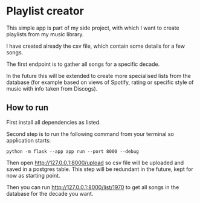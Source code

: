 # Playlist creator

This simple app is part of my side project, 
with which I want to create playlists from my music library. 

I have created already the csv file, which contain some details for a few songs.

The first endpoint is to gather all songs for a specific decade.

In the future this will be extended to create more specialised lists from the database
(for example based on views of Spotify, rating or specific style of music with info taken from Discogs).

## How to run

First install all dependencies as listed.

Second step is to run the following command from your terminal so application starts:
```
python -m flask --app app run --port 8000 --debug
```


Then open http://127.0.0.1:8000/upload so csv file will be uploaded and saved in a postgres table.
This step will be redundant in the future, kept for now as starting point.

Then you can run http://127.0.0.1:8000/list/1970 to get all songs in the database for the 
decade you want.



